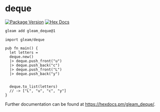 # deque

[![Package Version](https://img.shields.io/hexpm/v/deque)](https://hex.pm/packages/deque)
[![Hex Docs](https://img.shields.io/badge/hex-docs-ffaff3)](https://hexdocs.pm/deque/)

```sh
gleam add gleam_deque@1
```
```gleam
import gleam/deque

pub fn main() {
  let letters = 
  deque.new()
  |> deque.push_front("u")
  |> deque.push_back("c")
  |> deque.push_front("L")
  |> deque.push_back("y")


  deque.to_list(letters)
  // -> ["L", "u", "c", "y"]
}
```

Further documentation can be found at <https://hexdocs.pm/gleam_deque/>.
